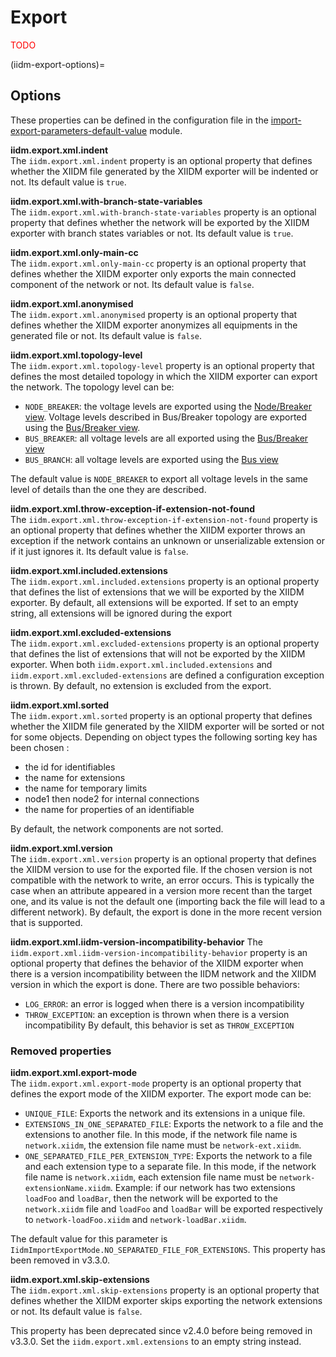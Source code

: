 # Export

<span style="color: red">TODO</span>

(iidm-export-options)=
## Options
These properties can be defined in the configuration file in the [import-export-parameters-default-value](../../user/configuration/import-export-parameters-default-value.md#import-export-parameters-default-value) module.

**iidm.export.xml.indent**  
The `iidm.export.xml.indent` property is an optional property that defines whether the XIIDM file generated by the XIIDM exporter will be indented or not. Its default value is `true`.

**iidm.export.xml.with-branch-state-variables**  
The `iidm.export.xml.with-branch-state-variables` property is an optional property that defines whether the network will be exported by the XIIDM exporter with branch states variables or not. Its default value is `true`.

**iidm.export.xml.only-main-cc**  
The `iidm.export.xml.only-main-cc` property is an optional property that defines whether the XIIDM exporter only exports the main connected component of the network or not. Its default value is `false`.

**iidm.export.xml.anonymised**  
The `iidm.export.xml.anonymised` property is an optional property that defines whether the XIIDM exporter anonymizes all equipments in the generated file or not. Its default value is `false`.

**iidm.export.xml.topology-level**  
The `iidm.export.xml.topology-level` property is an optional property that defines the most detailed topology in which the XIIDM exporter can export the network. The topology level can be:
- `NODE_BREAKER`: the voltage levels are exported using the [Node/Breaker view](). Voltage levels described in Bus/Breaker topology are exported using the [Bus/Breaker view]().
- `BUS_BREAKER`: all voltage levels are all exported using the [Bus/Breaker view]()
- `BUS_BRANCH`:  all voltage levels are exported using the [Bus view]()

The default value is `NODE_BREAKER` to export all voltage levels in the same level of details than the one they are described.

**iidm.export.xml.throw-exception-if-extension-not-found**  
The `iidm.export.xml.throw-exception-if-extension-not-found` property is an optional property that defines whether the XIIDM exporter throws an exception if the network contains an unknown or unserializable extension or if it just ignores it. Its default value is `false`.

**iidm.export.xml.included.extensions**  
The `iidm.export.xml.included.extensions` property is an optional property that defines the list of extensions that we will be exported by the XIIDM exporter. By default, all extensions will be exported.
If set to an empty string, all extensions will be ignored during the export 

**iidm.export.xml.excluded-extensions**  
The `iidm.export.xml.excluded-extensions` property is an optional property that defines the list of extensions that will not be exported by the XIIDM exporter. 
When both `iidm.export.xml.included.extensions` and `iidm.export.xml.excluded-extensions` are defined a configuration exception is thrown.
By default, no extension is excluded from the export.

**iidm.export.xml.sorted**  
The `iidm.export.xml.sorted` property is an optional property that defines whether the XIIDM file generated by the XIIDM exporter will be sorted or not for some objects.
Depending on object types the following sorting key has been chosen :
- the id for identifiables
- the name for extensions
- the name for temporary limits
- node1 then node2 for internal connections
- the name for properties of an identifiable

By default, the network components are not sorted.

**iidm.export.xml.version**  
The `iidm.export.xml.version` property is an optional property that defines the XIIDM version to use for the exported file. If the chosen version is not compatible with the network to write, an error occurs. This is typically the case when an attribute appeared in a version more recent than the target one, and its value is not the default one (importing back the file will lead to a different network). By default, the export is done in the more recent version that is supported.

**iidm.export.xml.iidm-version-incompatibility-behavior**
The `iidm.export.xml.iidm-version-incompatibility-behavior` property is an optional property that defines the behavior of the XIIDM exporter when there is a version incompatibility between the IIDM network and the XIIDM version in which the export is done.
There are two possible behaviors:
- `LOG_ERROR`: an error is logged when there is a version incompatibility
- `THROW_EXCEPTION`: an exception is thrown when there is a version incompatibility
  By default, this behavior is set as `THROW_EXCEPTION`

### Removed properties

**iidm.export.xml.export-mode**  
The `iidm.export.xml.export-mode` property is an optional property that defines the export mode of the XIIDM exporter. The export mode can be:
- `UNIQUE_FILE`: Exports the network and its extensions in a unique file.
- `EXTENSIONS_IN_ONE_SEPARATED_FILE`: Exports the network to a file and the extensions to another file. In this mode, if the network file name is `network.xiidm`, the extension file name must be `network-ext.xiidm`.
- `ONE_SEPARATED_FILE_PER_EXTENSION_TYPE`: Exports the network to a file and each extension type to a separate file. In this mode, if the network file name is `network.xiidm`, each extension file name must be `network-extensionName.xiidm`. Example: if our network has two extensions `loadFoo` and `loadBar`, then the network will be exported to the `network.xiidm` file and `loadFoo` and `loadBar` will be exported respectively to `network-loadFoo.xiidm` and `network-loadBar.xiidm`.

The default value for this parameter is `IidmImportExportMode.NO_SEPARATED_FILE_FOR_EXTENSIONS`. This property has been removed in v3.3.0.

**iidm.export.xml.skip-extensions**  
The `iidm.export.xml.skip-extensions` property is an optional property that defines whether the XIIDM exporter skips exporting the network extensions or not. Its default value is `false`.

This property has been deprecated since v2.4.0 before being removed in v3.3.0. Set the `iidm.export.xml.extensions` to an empty string instead.
